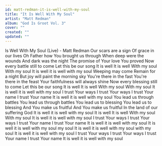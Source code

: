 ```yaml
---
id: matt-redman-it-is-well-with-my-soul
title: "It Is Well With My Soul"
artist: "Matt Redman"
album: "God Is Groot Vol. 3"
cover: ""
created: ""
updated: ""
---
```


Is Well With My Soul (Live) - Matt Redman
Our scars are a sign
Of grace in our lives
Oh Father how You brought us through
When deep were the wounds
And dark was the night
The promise of Your love You proved
Now every battle still to come
Let this be our song
It is well
It is well
With my soul
With my soul
It is well it is well with my soul
Weeping may come
Remain for a night
But joy will paint the morning sky
You're there in the fast
You're there in the feast
Your faithfulness will always shine
Now every blessing still to come
Let this be our song
It is well
It is well
With my soul
With my soul
It is well it is well with my soul
I trust Your ways
I trust Your ways
I trust Your name
I trust Your name
It is well it is well with my soul
You lead us through battles
You lead us through battles
You lead us to blessing
You lead us to blessing
And You make us fruitful
And You make us fruitful
In the land of our suffering God
It is well it is well with my soul
It is well
It is well
With my soul
With my soul
It is well it is well with my soul
I trust Your ways
I trust Your ways
I trust Your name
I trust Your name
It is well it is well with my soul
It is well it is well with my soul my soul
It is well it is well with my soul with my soul
It is well it is well with my soul
I trust Your ways
I trust Your ways
I trust Your name
I trust Your name
It is well it is well with my soul